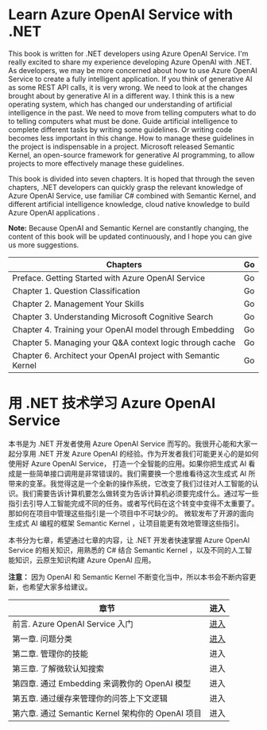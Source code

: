 #  **Learn Azure OpenAI Service with .NET**

This book is written for .NET developers using Azure OpenAI Service. I'm really excited to share my experience developing Azure OpenAI with .NET. As developers, we may be more concerned about how to use Azure OpenAI Service to create a fully intelligent application. If you think of generative AI as some REST API calls, it is very wrong. We need to look at the changes brought about by generative AI in a different way. I think this is a new operating system, which has changed our understanding of artificial intelligence in the past. We need to move from telling computers what to do to telling computers what must be done. Guide artificial intelligence to complete different tasks by writing some guidelines. Or writing code becomes less important in this change. How to manage these guidelines in the project is indispensable in a project. Microsoft released Semantic Kernel, an open-source framework for generative AI programming, to allow projects to more effectively manage these guidelines.

This book is divided into seven chapters. It is hoped that through the seven chapters, .NET developers can quickly grasp the relevant knowledge of Azure OpenAI Service, use familiar C# combined with Semantic Kernel, and different artificial intelligence knowledge, cloud native knowledge to build Azure OpenAI applications .

**Note:** Because OpenAI and Semantic Kernel are constantly changing, the content of this book will be updated continuously, and I hope you can give us more suggestions.

| Chapters | Go |
| ---- | ---- |
| Preface. Getting Started with Azure OpenAI Service | Go |
| Chapter 1. Question Classification | Go |
| Chapter 2. Management Your Skills | Go |
| Chapter 3. Understanding Microsoft Cognitive Search | Go |
| Chapter 4. Training your OpenAI model through Embedding | Go |
| Chapter 5. Managing your Q&A context logic through cache | Go |
| Chapter 6. Architect your OpenAI project with Semantic Kernel | Go |


#  **用 .NET 技术学习 Azure OpenAI Service**

本书是为 .NET 开发者使用 Azure OpenAI Service 而写的。我很开心能和大家一起分享用 .NET 开发 Azure OpenAI 的经验。作为开发者我们可能更关心的是如何使用好 Azure OpenAI Service， 打造一个全智能的应用。如果你把生成式 AI 看成是一些简单接口调用是非常错误的。我们需要换一个思维看待这次生成式 AI 所带来的变革。我觉得这是一个全新的操作系统，它改变了我们过往对人工智能的认识。我们需要告诉计算机要怎么做转变为告诉计算机必须要完成什么。通过写一些指引去引导人工智能完成不同的任务。或者写代码在这个转变中变得不太重要了。那如何在项目中管理这些指引是一个项目中不可缺少的。 微软发布了开源的面向生成式 AI 编程的框架 Semantic Kernel ，让项目能更有效地管理这些指引。

本书分为七章，希望通过七章的内容，让 .NET 开发者快速掌握 Azure OpenAI Service 的相关知识，用熟悉的 C# 结合 Semantic Kernel ，以及不同的人工智能知识，云原生知识构建 Azure OpenAI 应用。

**注意：** 因为 OpenAI 和 Semantic Kernel 不断变化当中，所以本书会不断内容更新，也希望大家多给建议。


|  章节   | 进入 |
|  ----  | ----  |
| 前言. Azure OpenAI Service 入门 | <a href="./CN/00.KickOffCN.md">进入</a> |
| 第一章. 问题分类 |  <a href="./CN/01.HowToQuestionClassificationCN.md">进入</a>  |
| 第二章. 管理你的技能 | 进入 |
| 第三章. 了解微软认知搜索 | 进入 |
| 第四章. 通过 Embedding 来调教你的 OpenAI 模型 | 进入 |
| 第五章. 通过缓存来管理你的问答上下文逻辑 | 进入 |
| 第六章. 通过 Semantic Kernel 架构你的 OpenAI 项目 | 进入 |




